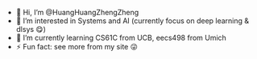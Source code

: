 - 👋 Hi, I’m @HuangHuangZhengZheng
- 👀 I’m interested in Systems and AI (currently focus on deep learning & dlsys :yum:)
- 🌱 I’m currently learning CS61C from UCB, eecs498 from Umich
- ⚡ Fun fact: see more from my site 😜



<!---
HuangHuangZhengZheng/HuangHuangZhengZheng is a ✨ special ✨ repository because its `README.md` (this file) appears on your GitHub profile.
You can click the Preview link to take a look at your changes.
--->

